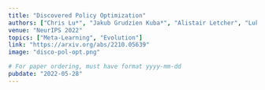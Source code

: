 ```yaml
---
title: "Discovered Policy Optimization"
authors: ["Chris Lu*", "Jakub Grudzien Kuba*", "Alistair Letcher", "Luke Metz", "Christian Schroeder de Witt", "Jakob Foerster"]
venue: "NeurIPS 2022"
topics: ["Meta-Learning", "Evolution"]
link: "https://arxiv.org/abs/2210.05639"
image: "disco-pol-opt.png"

# For paper ordering, must have format yyyy-mm-dd
pubdate: "2022-05-28"
---
```


